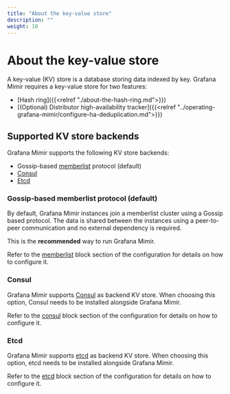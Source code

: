 ```yaml
---
title: "About the key-value store"
description: ""
weight: 10
---
```


# About the key-value store

A key-value (KV) store is a database storing data indexed by key.
Grafana Mimir requires a key-value store for two features:

- [Hash ring]({{<relref "./about-the-hash-ring.md">}})
- [(Optional) Distributor high-availability tracker]({{<relref "../operating-grafana-mimir/configure-ha-deduplication.md">}})

## Supported KV store backends

Grafana Mimir supports the following KV store backends:

- Gossip-based [memberlist](https://github.com/hashicorp/memberlist) protocol (default)
- [Consul](https://www.consul.io)
- [Etcd](https://etcd.io)

### Gossip-based memberlist protocol (default)

By default, Grafana Mimir instances join a memberlist cluster using a Gossip based protocol.
The data is shared between the instances using a peer-to-peer communication and no external dependency is required.

This is the **recommended** way to run Grafana Mimir.

Refer to the [memberlist](../configuration/reference-configuration-parameters.md#memberlist)
block section of the configuration for details on how to configure it.

### Consul

Grafana Mimir supports [Consul](https://www.consul.io) as backend KV store.
When choosing this option, Consul needs to be installed alongside Grafana Mimir.

Refer to the [consul](../configuration/reference-configuration-parameters.md#consul)
block section of the configuration for details on how to configure it.

### Etcd

Grafana Mimir supports [etcd](https://etcd.io) as backend KV store.
When choosing this option, etcd needs to be installed alongside Grafana Mimir.

Refer to the [etcd](../configuration/reference-configuration-parameters.md#etcd)
block section of the configuration for details on how to configure it.
